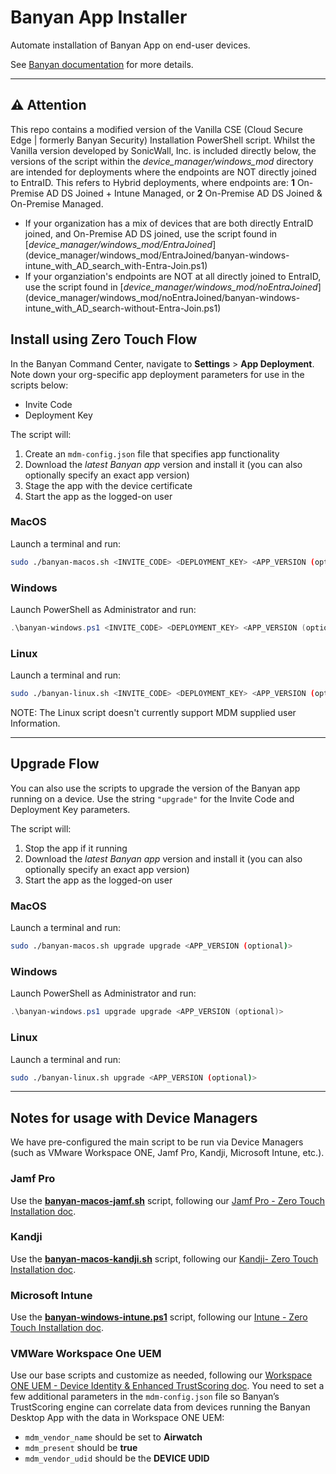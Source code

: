 # Banyan App Installer

Automate installation of Banyan App on end-user devices.

See [Banyan documentation](https://docs.banyansecurity.io/docs/feature-guides/manage-users-and-devices/device-managers/distribute-desktopapp/) for more details.

---

## ⚠️ Attention

This repo contains a modified version of the Vanilla CSE (Cloud Secure Edge | formerly Banyan Security) Installation PowerShell script. Whilst the Vanilla version developed by SonicWall, Inc. is included directly below, the versions of the script within the _device_manager/windows_mod_ directory are intended for deployments where the endpoints are NOT directly joined to EntraID. This refers to Hybrid deployments, where endpoints are: **1** On-Premise AD DS Joined + Intune Managed, or **2** On-Premise AD DS Joined & On-Premise Managed.

* If your organization has a mix of devices that are both directly EntraID joined, and On-Premise AD DS joined, use the script found in [_device_manager/windows_mod/EntraJoined_] (device_manager/windows_mod/EntraJoined/banyan-windows-intune_with_AD_search_with-Entra-Join.ps1)
* If your organziation's endpoints are NOT at all directly joined to EntraID, use the script found in [_device_manager/windows_mod/noEntraJoined_] (device_manager/windows_mod/noEntraJoined/banyan-windows-intune_with_AD_search-without-Entra-Join.ps1)

## Install using Zero Touch Flow

In the Banyan Command Center, navigate to **Settings** > **App Deployment**. Note down your org-specific app deployment parameters for use in the scripts below:
- Invite Code
- Deployment Key

The script will:
1. Create an `mdm-config.json` file that specifies app functionality
2. Download the *latest Banyan app* version and install it (you can also optionally specify an exact app version)
3. Stage the app with the device certificate
4. Start the app as the logged-on user


### MacOS

Launch a terminal and run:

```bash
sudo ./banyan-macos.sh <INVITE_CODE> <DEPLOYMENT_KEY> <APP_VERSION (optional)>
```

### Windows

Launch PowerShell as Administrator and run:

```powershell
.\banyan-windows.ps1 <INVITE_CODE> <DEPLOYMENT_KEY> <APP_VERSION (optional)>
```

### Linux

Launch a terminal and run:

```bash
sudo ./banyan-linux.sh <INVITE_CODE> <DEPLOYMENT_KEY> <APP_VERSION (optional)>
```
NOTE: The Linux script doesn't currently support MDM supplied user Information.

---

## Upgrade Flow

You can also use the scripts to upgrade the version of the Banyan app running on a device. Use the string `"upgrade"` for the Invite Code and Deployment Key parameters.

The script will:
1. Stop the app if it running
2. Download the *latest Banyan app* version and install it (you can also optionally specify an exact app version)
3. Start the app as the logged-on user


### MacOS

Launch a terminal and run:

```bash
sudo ./banyan-macos.sh upgrade upgrade <APP_VERSION (optional)>
```

### Windows

Launch PowerShell as Administrator and run:

```powershell
.\banyan-windows.ps1 upgrade upgrade <APP_VERSION (optional)>
```

### Linux

Launch a terminal and run:

```bash
sudo ./banyan-linux.sh upgrade <APP_VERSION (optional)>
```

---

## Notes for usage with Device Managers

We have pre-configured the main script to be run via Device Managers (such as VMware Workspace ONE, Jamf Pro, Kandji, Microsoft Intune, etc.).

### Jamf Pro

Use the [**banyan-macos-jamf.sh**](device_manager/banyan-macos-jamf.sh) script, following our [Jamf Pro - Zero Touch Installation doc](https://docs.banyansecurity.io/docs/feature-guides/manage-users-and-devices/device-managers/jamf-pro-zero-touch/).


### Kandji

Use the [**banyan-macos-kandji.sh**](device_manager/banyan-macos-kandji.sh) script, following our [Kandji- Zero Touch Installation doc](https://docs.banyansecurity.io/docs/feature-guides/manage-users-and-devices/device-managers/kandji-zero-touch/).


### Microsoft Intune

Use the [**banyan-windows-intune.ps1**](device_manager/banyan-windows-intune.ps1) script, following our [Intune - Zero Touch Installation doc](https://docs.banyansecurity.io/docs/feature-guides/manage-users-and-devices/device-managers/intune-zero-touch/).


### VMWare Workspace One UEM

Use our base scripts and customize as needed, following our [Workspace ONE UEM - Device Identity & Enhanced TrustScoring doc](https://docs.banyanops.com/docs/feature-guides/manage-users-and-devices/device-managers/workspace-one-cert-api/#wsone). You need to set a few additional parameters in the `mdm-config.json` file so Banyan’s TrustScoring engine can correlate data from devices running the Banyan Desktop App with the data in Workspace ONE UEM:

- `mdm_vendor_name` should be set to **Airwatch**
- `mdm_present` should be **true**
- `mdm_vendor_udid` should be the **DEVICE UDID**



